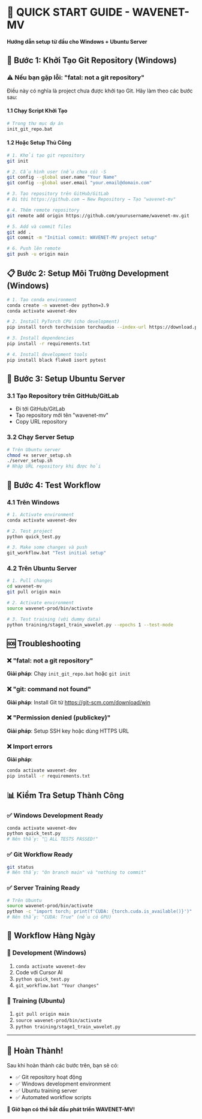 # 🚀 QUICK START GUIDE - WAVENET-MV
**Hướng dẫn setup từ đầu cho Windows + Ubuntu Server**

## 🎯 **Bước 1: Khởi Tạo Git Repository (Windows)**

### ⚠️ **Nếu bạn gặp lỗi: "fatal: not a git repository"**

Điều này có nghĩa là project chưa được khởi tạo Git. Hãy làm theo các bước sau:

#### 1.1 Chạy Script Khởi Tạo
```bash
# Trong thư mục dự án
init_git_repo.bat
```

#### 1.2 Hoặc Setup Thủ Công
```bash
# 1. Khởi tạo git repository
git init

# 2. Cấu hình user (nếu chưa có) -S
git config --global user.name "Your Name"
git config --global user.email "your.email@domain.com"

# 3. Tạo repository trên GitHub/GitLab
# Đi tới https://github.com → New Repository → Tạo "wavenet-mv"

# 4. Thêm remote repository
git remote add origin https://github.com/yourusername/wavenet-mv.git

# 5. Add và commit files
git add .
git commit -m "Initial commit: WAVENET-MV project setup"

# 6. Push lên remote
git push -u origin main
```

## 📋 **Bước 2: Setup Môi Trường Development (Windows)**

```bash
# 1. Tạo conda environment
conda create -n wavenet-dev python=3.9
conda activate wavenet-dev

# 2. Install PyTorch CPU (cho development)
pip install torch torchvision torchaudio --index-url https://download.pytorch.org/whl/cpu

# 3. Install dependencies
pip install -r requirements.txt

# 4. Install development tools
pip install black flake8 isort pytest
```

## 🐧 **Bước 3: Setup Ubuntu Server**

### 3.1 Tạo Repository trên GitHub/GitLab
- Đi tới GitHub/GitLab
- Tạo repository mới tên "wavenet-mv"
- Copy URL repository

### 3.2 Chạy Server Setup
```bash
# Trên Ubuntu server
chmod +x server_setup.sh
./server_setup.sh
# Nhập URL repository khi được hỏi
```

## 🔄 **Bước 4: Test Workflow**

### 4.1 Trên Windows
```bash
# 1. Activate environment
conda activate wavenet-dev

# 2. Test project
python quick_test.py

# 3. Make some changes và push
git_workflow.bat "Test initial setup"
```

### 4.2 Trên Ubuntu Server
```bash
# 1. Pull changes
cd wavenet-mv
git pull origin main

# 2. Activate environment
source wavenet-prod/bin/activate

# 3. Test training (với dummy data)
python training/stage1_train_wavelet.py --epochs 1 --test-mode
```

## 🆘 **Troubleshooting**

### ❌ **"fatal: not a git repository"**
**Giải pháp**: Chạy `init_git_repo.bat` hoặc `git init`

### ❌ **"git: command not found"**
**Giải pháp**: Install Git từ https://git-scm.com/download/win

### ❌ **"Permission denied (publickey)"**
**Giải pháp**: Setup SSH key hoặc dùng HTTPS URL

### ❌ **Import errors**
**Giải pháp**: 
```bash
conda activate wavenet-dev
pip install -r requirements.txt
```

## 📊 **Kiểm Tra Setup Thành Công**

### ✅ **Windows Development Ready**
```bash
conda activate wavenet-dev
python quick_test.py
# Nên thấy: "🎉 ALL TESTS PASSED!"
```

### ✅ **Git Workflow Ready**
```bash
git status
# Nên thấy: "On branch main" và "nothing to commit"
```

### ✅ **Server Training Ready**
```bash
# Trên Ubuntu
source wavenet-prod/bin/activate
python -c "import torch; print(f'CUDA: {torch.cuda.is_available()}')"
# Nên thấy: "CUDA: True" (nếu có GPU)
```

## 🎯 **Workflow Hàng Ngày**

### 📝 **Development (Windows)**
1. `conda activate wavenet-dev`
2. Code với Cursor AI
3. `python quick_test.py`
4. `git_workflow.bat "Your changes"`

### 🚀 **Training (Ubuntu)**
1. `git pull origin main`
2. `source wavenet-prod/bin/activate`
3. `python training/stage1_train_wavelet.py`

---

## 🎊 **Hoàn Thành!**

Sau khi hoàn thành các bước trên, bạn sẽ có:
- ✅ Git repository hoạt động
- ✅ Windows development environment
- ✅ Ubuntu training server
- ✅ Automated workflow scripts

**🚀 Giờ bạn có thể bắt đầu phát triển WAVENET-MV!** 